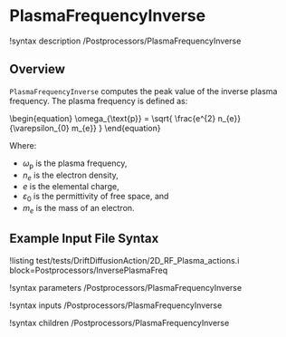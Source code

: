 # PlasmaFrequencyInverse

!syntax description /Postprocessors/PlasmaFrequencyInverse

## Overview

`PlasmaFrequencyInverse` computes the peak value of the inverse plasma frequency. The plasma frequency is defined as:

\begin{equation}
  \omega_{\text{p}} = \sqrt{ \frac{e^{2} n_{e}}{\varepsilon_{0} m_{e}} }
\end{equation}

Where:

- $\omega_{\text{p}}$ is the plasma frequency,
- $n_{e}$ is the electron density,
- $e$ is the elemental charge,
- $\varepsilon_{0}$ is the permittivity of free space, and
- $m_{e}$ is the mass of an electron.

## Example Input File Syntax

!listing test/tests/DriftDiffusionAction/2D_RF_Plasma_actions.i block=Postprocessors/InversePlasmaFreq

!syntax parameters /Postprocessors/PlasmaFrequencyInverse

!syntax inputs /Postprocessors/PlasmaFrequencyInverse

!syntax children /Postprocessors/PlasmaFrequencyInverse
